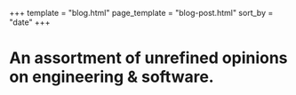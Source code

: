 +++
template = "blog.html"
page_template = "blog-post.html"
sort_by = "date"
+++

# An assortment of unrefined opinions on engineering & software.
